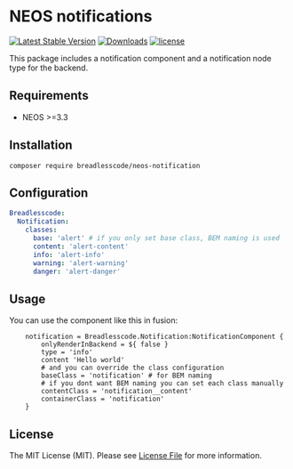 # NEOS notifications
[![Latest Stable Version](https://poser.pugx.org/breadlesscode/neos-notification/v/stable)]()
[![Downloads](https://img.shields.io/packagist/dt/breadlesscode/neos-notification.svg)]()
[![license](https://img.shields.io/github/license/breadlesscode/neos-notification.svg)]()

This package includes a notification component and a notification node type for the backend.

## Requirements
- NEOS >=3.3

## Installation
```
composer require breadlesscode/neos-notification
```
## Configuration
```yaml
Breadlesscode:
  Notification:
    classes:
      base: 'alert' # if you only set base class, BEM naming is used
      content: 'alert-content'
      info: 'alert-info'
      warning: 'alert-warning'
      danger: 'alert-danger'
```
## Usage
You can use the component like this in fusion:
```
    notification = Breadlesscode.Notification:NotificationComponent {
        onlyRenderInBackend = ${ false }
        type = 'info'
        content 'Hello world'
        # and you can override the class configuration
        baseClass = 'notification' # for BEM naming
        # if you dont want BEM naming you can set each class manually
        contentClass = 'notification__content'
        containerClass = 'notification'
    }
```

## License
The MIT License (MIT). Please see [License File](LICENSE) for more information.